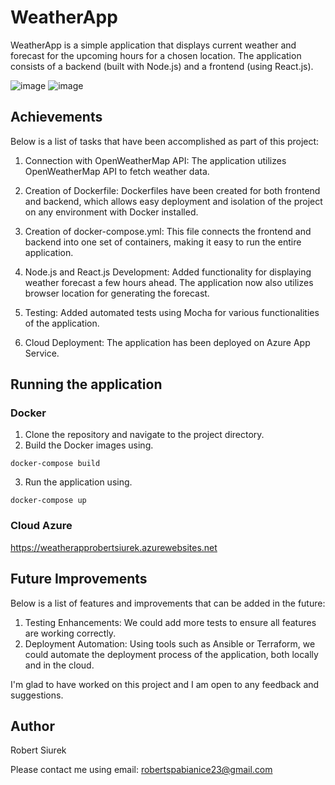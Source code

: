 # WeatherApp

WeatherApp is a simple application that displays current weather and forecast for the upcoming hours for a chosen location. The application consists of a backend (built with Node.js) and a frontend (using React.js).

![image](https://github.com/roberts911/Weatherapp/assets/85109223/6db6f42a-51c8-464e-89db-248e808e8ab9)
![image](https://github.com/roberts911/Weatherapp/assets/85109223/5ad827fe-8be4-45fb-b163-60d6d0fcc68b)


## Achievements

Below is a list of tasks that have been accomplished as part of this project:

1. Connection with OpenWeatherMap API: The application utilizes OpenWeatherMap API to fetch weather data.

2. Creation of Dockerfile: Dockerfiles have been created for both frontend and backend, which allows easy deployment and isolation of the project on any environment with Docker installed.

3. Creation of docker-compose.yml: This file connects the frontend and backend into one set of containers, making it easy to run the entire application.

4. Node.js and React.js Development: Added functionality for displaying weather forecast a few hours ahead. The application now also utilizes browser location for generating the forecast.

5. Testing: Added automated tests using Mocha for various functionalities of the application.

6. Cloud Deployment: The application has been deployed on Azure App Service.

## Running the application

### Docker
1. Clone the repository and navigate to the project directory.
2. Build the Docker images using.
```
docker-compose build
```
3. Run the application using.
```
docker-compose up
```

### Cloud Azure
https://weatherapprobertsiurek.azurewebsites.net

## Future Improvements
Below is a list of features and improvements that can be added in the future:

1. Testing Enhancements: We could add more tests to ensure all features are working correctly.
2. Deployment Automation: Using tools such as Ansible or Terraform, we could automate the deployment process of the application, both locally and in the cloud.

I'm glad to have worked on this project and I am open to any feedback and suggestions.

## Author
Robert Siurek

Please contact me using email: robertspabianice23@gmail.com



